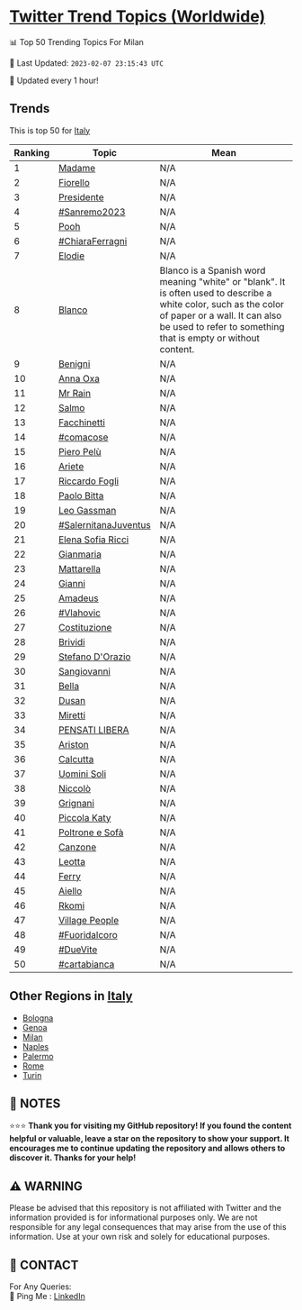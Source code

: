 [Twitter Trend Topics (Worldwide)](https://github.com/ErcinDedeoglu/Twitter-Trend-Topics)
==========


📊 Top 50 Trending Topics For Milan

📆 Last Updated: `2023-02-07 23:15:43 UTC`

🔧 Updated every 1 hour!


## Trends

This is top 50 for [Italy](</Italy>)

| Ranking | Topic | Mean |
| ------- | ------------ | ------------ |
| 1 | [Madame](http://twitter.com/search?q=Madame) | N/A |
| 2 | [Fiorello](http://twitter.com/search?q=Fiorello) | N/A |
| 3 | [Presidente](http://twitter.com/search?q=Presidente) | N/A |
| 4 | [#Sanremo2023](http://twitter.com/search?q=%23Sanremo2023) | N/A |
| 5 | [Pooh](http://twitter.com/search?q=Pooh) | N/A |
| 6 | [#ChiaraFerragni](http://twitter.com/search?q=%23ChiaraFerragni) | N/A |
| 7 | [Elodie](http://twitter.com/search?q=Elodie) | N/A |
| 8 | [Blanco](http://twitter.com/search?q=Blanco) | Blanco is a Spanish word meaning "white" or "blank". It is often used to describe a white color, such as the color of paper or a wall. It can also be used to refer to something that is empty or without content. |
| 9 | [Benigni](http://twitter.com/search?q=Benigni) | N/A |
| 10 | [Anna Oxa](http://twitter.com/search?q=Anna+Oxa) | N/A |
| 11 | [Mr Rain](http://twitter.com/search?q=Mr+Rain) | N/A |
| 12 | [Salmo](http://twitter.com/search?q=Salmo) | N/A |
| 13 | [Facchinetti](http://twitter.com/search?q=Facchinetti) | N/A |
| 14 | [#comacose](http://twitter.com/search?q=%23comacose) | N/A |
| 15 | [Piero Pelù](http://twitter.com/search?q=Piero+Pel%c3%b9) | N/A |
| 16 | [Ariete](http://twitter.com/search?q=Ariete) | N/A |
| 17 | [Riccardo Fogli](http://twitter.com/search?q=Riccardo+Fogli) | N/A |
| 18 | [Paolo Bitta](http://twitter.com/search?q=Paolo+Bitta) | N/A |
| 19 | [Leo Gassman](http://twitter.com/search?q=Leo+Gassman) | N/A |
| 20 | [#SalernitanaJuventus](http://twitter.com/search?q=%23SalernitanaJuventus) | N/A |
| 21 | [Elena Sofia Ricci](http://twitter.com/search?q=Elena+Sofia+Ricci) | N/A |
| 22 | [Gianmaria](http://twitter.com/search?q=Gianmaria) | N/A |
| 23 | [Mattarella](http://twitter.com/search?q=Mattarella) | N/A |
| 24 | [Gianni](http://twitter.com/search?q=Gianni) | N/A |
| 25 | [Amadeus](http://twitter.com/search?q=Amadeus) | N/A |
| 26 | [#Vlahovic](http://twitter.com/search?q=%23Vlahovic) | N/A |
| 27 | [Costituzione](http://twitter.com/search?q=Costituzione) | N/A |
| 28 | [Brividi](http://twitter.com/search?q=Brividi) | N/A |
| 29 | [Stefano D'Orazio](http://twitter.com/search?q=Stefano+D%27Orazio) | N/A |
| 30 | [Sangiovanni](http://twitter.com/search?q=Sangiovanni) | N/A |
| 31 | [Bella](http://twitter.com/search?q=Bella) | N/A |
| 32 | [Dusan](http://twitter.com/search?q=Dusan) | N/A |
| 33 | [Miretti](http://twitter.com/search?q=Miretti) | N/A |
| 34 | [PENSATI LIBERA](http://twitter.com/search?q=PENSATI+LIBERA) | N/A |
| 35 | [Ariston](http://twitter.com/search?q=Ariston) | N/A |
| 36 | [Calcutta](http://twitter.com/search?q=Calcutta) | N/A |
| 37 | [Uomini Soli](http://twitter.com/search?q=Uomini+Soli) | N/A |
| 38 | [Niccolò](http://twitter.com/search?q=Niccol%c3%b2) | N/A |
| 39 | [Grignani](http://twitter.com/search?q=Grignani) | N/A |
| 40 | [Piccola Katy](http://twitter.com/search?q=Piccola+Katy) | N/A |
| 41 | [Poltrone e Sofà](http://twitter.com/search?q=Poltrone+e+Sof%c3%a0) | N/A |
| 42 | [Canzone](http://twitter.com/search?q=Canzone) | N/A |
| 43 | [Leotta](http://twitter.com/search?q=Leotta) | N/A |
| 44 | [Ferry](http://twitter.com/search?q=Ferry) | N/A |
| 45 | [Aiello](http://twitter.com/search?q=Aiello) | N/A |
| 46 | [Rkomi](http://twitter.com/search?q=Rkomi) | N/A |
| 47 | [Village People](http://twitter.com/search?q=Village+People) | N/A |
| 48 | [#Fuoridalcoro](http://twitter.com/search?q=%23Fuoridalcoro) | N/A |
| 49 | [#DueVite](http://twitter.com/search?q=%23DueVite) | N/A |
| 50 | [#cartabianca](http://twitter.com/search?q=%23cartabianca) | N/A |



## Other Regions in [Italy](</Italy>)

* [Bologna](</Italy/Bologna.md>)
* [Genoa](</Italy/Genoa.md>)
* [Milan](</Italy/Milan.md>)
* [Naples](</Italy/Naples.md>)
* [Palermo](</Italy/Palermo.md>)
* [Rome](</Italy/Rome.md>)
* [Turin](</Italy/Turin.md>)



## 📝 NOTES

⭐⭐⭐ **Thank you for visiting my GitHub repository! If you found the content helpful or valuable, leave a star on the repository to show your support. It encourages me to continue updating the repository and allows others to discover it. Thanks for your help!**


## ⚠️ WARNING

Please be advised that this repository is not affiliated with Twitter and the information provided is for informational purposes only. We are not responsible for any legal consequences that may arise from the use of this information. Use at your own risk and solely for educational purposes.


## 📨 CONTACT

 For Any Queries:  
            🏓 Ping Me : [LinkedIn](https://www.linkedin.com/in/ercindedeoglu/)
